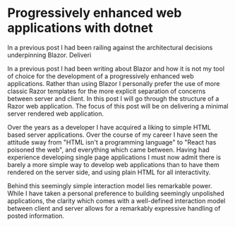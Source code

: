 Progressively enhanced web applications with dotnet
=====================================

In a previous post I had been railing against the architectural decisions underpinning Blazor. Deliveri


In a previous post I had been writing about Blazor and how it is not my tool of choice for the development of a progressively enhanced web applications. Rather than using Blazor I personally prefer the use of more classic Razor templates for the more explicit separation of concerns between server and client. In this post I will go through the structure of a Razor web application. The focus of this post will be on delivering a minimal server rendered web application.


Over the years as a developer I have acquired a liking to simple HTML based server applications. Over the course of my career I have seen the attitude sway from "HTML isn't a programming language" to "React has poisoned the web", and everything which came between. Having had experience developing single page applications I must now admit there is barely a more simple way to develop web applications than to have them rendered on the server side, and using plain HTML for all interactivity.

Behind this seemingly simple interaction model lies remarkable power. While I have taken a personal preference to building seemingly unpolished applications, the clarity which comes with a well-defined interaction model between client and server allows for a remarkably expressive handling of posted information.
